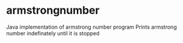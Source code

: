# armstrongnumber
Java implementation of armstrong number program
Prints armstrong number indefinately until it is stopped 
